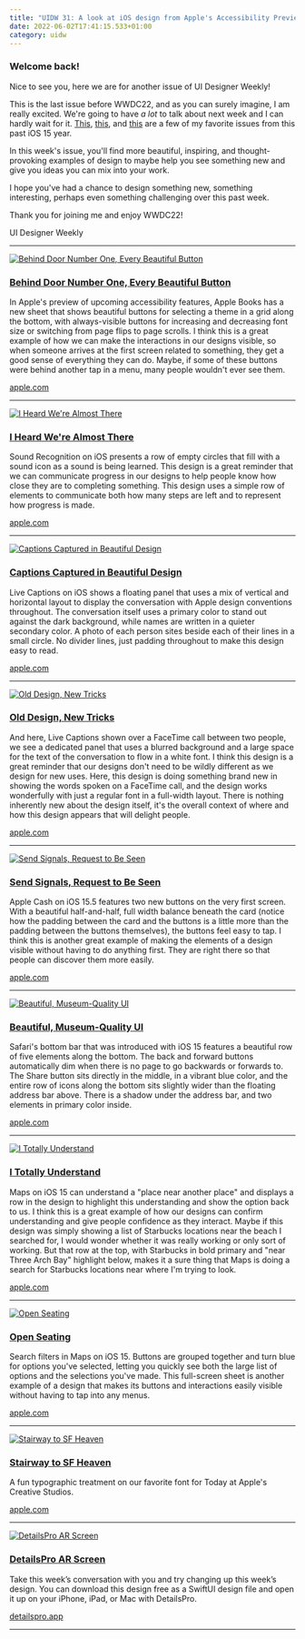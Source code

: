 ```yaml
---
title: "UIDW 31: A look at iOS design from Apple's Accessibility Preview, iOS 15.5, and of course, iOS 15 Safari. "
date: 2022-06-02T17:41:15.533+01:00
category: uidw
---
```


### Welcome back!

Nice to see you, here we are for another issue of UI Designer Weekly!

This is the last issue before WWDC22, and as you can surely imagine, I am really excited. We're going to have _a lot_ to talk about next week and I can hardly wait for it. [This](https://cur.at/KYzop38?m=web), [this](https://cur.at/Ehbn6Eq?m=web), and [this](https://cur.at/uzAmqsz?m=web) are a few of my favorite issues from this past iOS 15 year.

In this week's issue, you'll find more beautiful, inspiring, and thought-provoking examples of design to maybe help you see something new and give you ideas you can mix into your work.

I hope you've had a chance to design something new, something interesting, perhaps even something challenging over this past week.

Thank you for joining me and enjoy WWDC22!

 UI Designer Weekly 

---

[![](https://assets.sahandnayebaziz.org/behind-door-number-one-every-beautiful-button.jpeg "Behind Door Number One, Every Beautiful Button")](https://cur.at/5Hyo8Bm?m=web) 

### [Behind Door Number One, Every Beautiful Button](https://cur.at/5Hyo8Bm?m=web)

In Apple's preview of upcoming accessibility features, Apple Books has a new sheet that shows beautiful buttons for selecting a theme in a grid along the bottom, with always-visible buttons for increasing and decreasing font size or switching from page flips to page scrolls. I think this is a great example of how we can make the interactions in our designs visible, so when someone arrives at the first screen related to something, they get a good sense of everything they can do. Maybe, if some of these buttons were behind another tap in a menu, many people wouldn't ever see them.

[apple.com](https://cur.at/5Hyo8Bm?m=web) 

---

[![](https://assets.sahandnayebaziz.org/i-heard-we're-almost-there.jpeg "I Heard We're Almost There")](https://cur.at/ToClZh5?m=web) 

### [I Heard We're Almost There](https://cur.at/ToClZh5?m=web)

Sound Recognition on iOS presents a row of empty circles that fill with a sound icon as a sound is being learned. This design is a great reminder that we can communicate progress in our designs to help people know how close they are to completing something. This design uses a simple row of elements to communicate both how many steps are left and to represent how progress is made.

[apple.com](https://cur.at/ToClZh5?m=web) 

---

[![](https://assets.sahandnayebaziz.org/captions-captured-in-beautiful-design.jpeg "Captions Captured in Beautiful Design")](https://cur.at/PoFCwYM?m=web) 

### [Captions Captured in Beautiful Design](https://cur.at/PoFCwYM?m=web)

Live Captions on iOS shows a floating panel that uses a mix of vertical and horizontal layout to display the conversation with Apple design conventions throughout. The conversation itself uses a primary color to stand out against the dark background, while names are written in a quieter secondary color. A photo of each person sites beside each of their lines in a small circle. No divider lines, just padding throughout to make this design easy to read.

[apple.com](https://cur.at/PoFCwYM?m=web) 

---

[![](https://assets.sahandnayebaziz.org/old-design-new-tricks.jpeg "Old Design, New Tricks")](https://cur.at/wsAUlwh?m=web) 

### [Old Design, New Tricks](https://cur.at/wsAUlwh?m=web)

And here, Live Captions shown over a FaceTime call between two people, we see a dedicated panel that uses a blurred background and a large space for the text of the conversation to flow in a white font. I think this design is a great reminder that our designs don't need to be wildly different as we design for new uses. Here, this design is doing something brand new in showing the words spoken on a FaceTime call, and the design works wonderfully with just a regular font in a full-width layout. There is nothing inherently new about the design itself, it's the overall context of where and how this design appears that will delight people.

[apple.com](https://cur.at/wsAUlwh?m=web) 

---

[![](https://assets.sahandnayebaziz.org/send-signals-request-to-be-seen.jpeg "Send Signals, Request to Be Seen")](https://cur.at/Tns9cNh?m=web) 

### [Send Signals, Request to Be Seen](https://cur.at/Tns9cNh?m=web)

Apple Cash on iOS 15.5 features two new buttons on the very first screen. With a beautiful half-and-half, full width balance beneath the card (notice how the padding between the card and the buttons is a little more than the padding between the buttons themselves), the buttons feel easy to tap. I think this is another great example of making the elements of a design visible without having to do anything first. They are right there so that people can discover them more easily.

[apple.com](https://cur.at/Tns9cNh?m=web) 

---

[![](https://assets.sahandnayebaziz.org/beautiful-museum-quality-ui.jpeg "Beautiful, Museum-Quality UI")](https://cur.at/YmBboGq?m=web) 

### [Beautiful, Museum-Quality UI](https://cur.at/YmBboGq?m=web)

Safari's bottom bar that was introduced with iOS 15 features a beautiful row of five elements along the bottom. The back and forward buttons automatically dim when there is no page to go backwards or forwards to. The Share button sits directly in the middle, in a vibrant blue color, and the entire row of icons along the bottom sits slightly wider than the floating address bar above. There is a shadow under the address bar, and two elements in primary color inside.

[apple.com](https://cur.at/YmBboGq?m=web) 

---

[![](https://assets.sahandnayebaziz.org/i-totally-understand.jpeg "I Totally Understand")](https://cur.at/ezbTaKQ?m=web) 

### [I Totally Understand](https://cur.at/ezbTaKQ?m=web)

Maps on iOS 15 can understand a "place near another place" and displays a row in the design to highlight this understanding and show the option back to us. I think this is a great example of how our designs can confirm understanding and give people confidence as they interact. Maybe if this design was simply showing a list of Starbucks locations near the beach I searched for, I would wonder whether it was really working or only sort of working. But that row at the top, with Starbucks in bold primary and "near Three Arch Bay" highlight below, makes it a sure thing that Maps is doing a search for Starbucks locations near where I'm trying to look.

[apple.com](https://cur.at/ezbTaKQ?m=web) 

---

[![](https://assets.sahandnayebaziz.org/open-seating.jpeg "Open Seating")](https://cur.at/k89FuE9?m=web) 

### [Open Seating](https://cur.at/k89FuE9?m=web)

Search filters in Maps on iOS 15\. Buttons are grouped together and turn blue for options you've selected, letting you quickly see both the large list of options and the selections you've made. This full-screen sheet is another example of a design that makes its buttons and interactions easily visible without having to tap into any menus.

[apple.com](https://cur.at/k89FuE9?m=web) 

---

[![](https://assets.sahandnayebaziz.org/stairway-to-sf-heaven.jpeg "Stairway to SF Heaven")](https://cur.at/KudnMsZ?m=web) 

### [Stairway to SF Heaven](https://cur.at/KudnMsZ?m=web)

A fun typographic treatment on our favorite font for Today at Apple's Creative Studios.

[apple.com](https://cur.at/KudnMsZ?m=web) 

---

[![](https://assets.sahandnayebaziz.org/detailspro-ar-screen.jpeg "DetailsPro AR Screen")](https://cur.at/q6ND1X5?m=web) 

### [DetailsPro AR Screen](https://cur.at/q6ND1X5?m=web)

Take this week’s conversation with you and try changing up this week’s design. You can download this design free as a SwiftUI design file and open it up on your iPhone, iPad, or Mac with DetailsPro.

[detailspro.app](https://cur.at/q6ND1X5?m=web) 

---